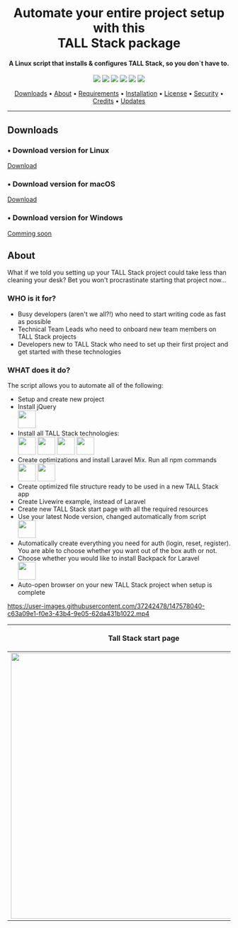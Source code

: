 <h1 align="center">
  Automate your entire project setup with this <br> TALL Stack package
</h1>
<h4 align="center">A Linux script that installs & configures TALL Stack, so you don`t have to.</h4>

<p align="center">
<img src="https://img.shields.io/badge/version-1.0.0-blue.svg" />

<img src="https://img.shields.io/packagist/dt/andreidecuseara/tallstack?color=green" />

<img src="https://img.shields.io/github/issues-raw/AndreiDecuseara/tallstack?color=red" />

<img src="https://img.shields.io/github/issues-closed-raw/AndreiDecuseara/tallstack" />

<img src="https://img.shields.io/github/last-commit/AndreiDecuseara/tallstack?color=purple" />

<img src="https://img.shields.io/github/release-date/AndreiDecuseara/tallstack?color=blue" />


</p>

<p align="center">
  <a href="#downloads">Downloads</a> •
  <a href="#about">About</a> •
  <a href="#requirements">Requirements</a> •
  <a href="#installation">Installation</a> •
  <a href="#license">License</a> • 
  <a href="#security">Security</a> •
  <a href="#credits">Credits</a> •
  <a href="#updates">Updates</a>
</p>

---

## Downloads

### • Download version for Linux
<a href="https://github.com/AndreiDecuseara/tallstack-pack/raw/main/tallstack_1.1-1_all.deb" data-view-component="true" class="btn-sm btn BtnGroup-item">  Download
</a>

### • Download version for macOS
<a href="https://github.com/AndreiDecuseara/tallstack-pack/raw/main/tallstack_1.1-1_all.deb" data-view-component="true" class="btn-sm btn BtnGroup-item">  Download
</a>

### • Download version for Windows
<a href="#" data-view-component="true" class="btn-sm btn BtnGroup-item">  Comming soon
</a>
<br>

## About
<p>
What if we told you setting up your TALL Stack project could take less than cleaning your desk? Bet you won't procrastinate starting that project now...  
</p>

### WHO is it for?
<ul>
     <li>Busy developers (aren't we all?!) who need to start writing code as fast as possible</li>
     <li>Technical Team Leads who need to onboard new team members on TALL Stack projects</li>
     <li>Developers new to TALL Stack who need to set up their first project and get started with these technologies</li>
</ul>

### WHAT does it do?
<p>
The script allows you to automate all of the following:
</p>

<ul>
     <li>Setup and create new project</li>
     <li>
          Install jQuery <br>
          <img width = "40" heigh = "40" src="https://avatars.githubusercontent.com/u/70142?s=200&v=4" />
     </li>
     <li>
          Install all TALL Stack technologies: <br>
          <img width = "40" heigh = "40" src="https://avatars.githubusercontent.com/u/958072?s=200&v=4" />
          <img width = "40" heigh = "40" src="https://avatars.githubusercontent.com/u/51960834?s=200&v=4" />
          <img width = "40" heigh = "40" src="https://avatars.githubusercontent.com/u/67109815?s=200&v=4" />
          <img width = "40" heigh = "40" src="https://avatars.githubusercontent.com/u/59030169?s=200&v=4" />
     </li>
     <li>
          Create optimizations and install Laravel Mix. Run all npm commands <br>
          <img width = "40" heigh = "40" src="https://avatars.githubusercontent.com/u/89786265?s=200&v=4" />
          <img width = "40" heigh = "40" src="https://avatars.githubusercontent.com/u/6078720?s=200&v=4" />
     </li>
     <li>Create optimized file structure ready to be used in a new TALL Stack app </li>
     <li>Create Livewire example, instead of Laravel</li>
     <li>Create new TALL Stack start page with all the required resources</li>
     <li>
          Use your latest Node version, changed automatically from script <br>
          <img width = "40" heigh = "40" src="https://avatars.githubusercontent.com/u/9950313?s=200&v=4" />
     </li>
     <li>Automatically create everything you need for auth (login, reset, register). You are able to choose whether you want out of the box auth or not.</li>
     <li>
          Choose whether you would like to install Backpack for Laravel <br>
          <img width = "40" heigh = "40" src="https://avatars.githubusercontent.com/u/15017015?s=200&v=4" />
     </li>
     <li>Auto-open browser on your new TALL Stack project when setup is complete</li>
</ul>

https://user-images.githubusercontent.com/37242478/147578040-c63a09e1-f0e3-43b4-9e05-62da431b1022.mp4


| <p align="center" >Tall Stack start page</p> | <p align="center" > Login </p> |
| --- | --- |
| <img src="https://user-images.githubusercontent.com/37242478/147597936-354269ca-7fd1-4139-8368-69461e1a5e41.png" width="600"/> | <img src="https://user-images.githubusercontent.com/37242478/147597980-39c31f09-1479-4272-bfd9-f112c9a1efb2.png" width="600"/>

<!-- <div style="width: 50%">
<img src="https://user-images.githubusercontent.com/37242478/147597274-37d004cc-94ea-4817-9982-7222e6918a04.png" />
</div> -->




